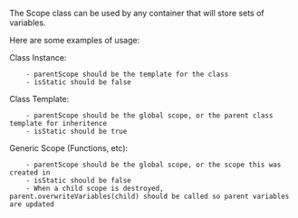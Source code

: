 The Scope class can be used by any container that will store sets of variables.

Here are some examples of usage:

Class Instance:

		- parentScope should be the template for the class
		- isStatic should be false

Class Template:

		- parentScope should be the global scope, or the parent class template for inheritence
		- isStatic should be true

Generic Scope (Functions, etc):

		- parentScope should be the global scope, or the scope this was created in
		- isStatic should be false
		- When a child scope is destroyed, parent.overwriteVariables(child) should be called so parent variables are updated
